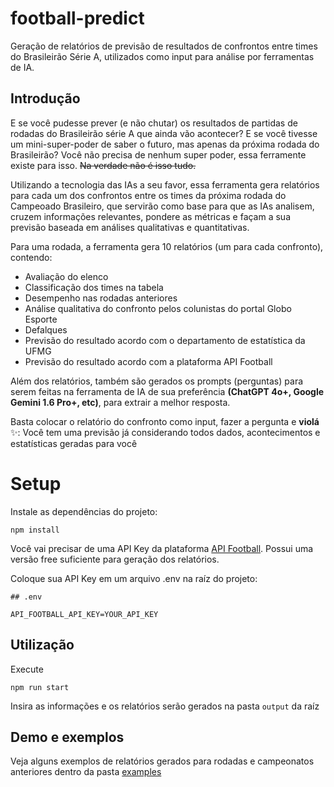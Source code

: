 # football-predict
Geração de relatórios de previsão de resultados de confrontos entre times do Brasileirão Série A, utilizados como input para análise por ferramentas de IA.

## Introdução

E se você pudesse prever (e não chutar) os resultados de partidas de rodadas do Brasileirão série A que ainda vão acontecer? E se você tivesse um mini-super-poder de saber o futuro, mas apenas da próxima rodada do Brasileirão?
Você não precisa de nenhum super poder, essa ferramente existe para isso. ~~Na verdade não é isso tudo.~~

Utilizando a tecnologia das IAs a seu favor, essa ferramenta gera relatórios para cada um dos confrontos entre os times da próxima rodada do Campeoado Brasileiro, que servirão como base para que as IAs analisem, cruzem informações relevantes, pondere as métricas e façam a sua previsão baseada em análises qualitativas e quantitativas.

Para uma rodada, a ferramenta gera 10 relatórios (um para cada confronto), contendo:
- Avaliação do elenco
- Classificação dos times na tabela
- Desempenho nas rodadas anteriores
- Análise qualitativa do confronto pelos colunistas do portal Globo Esporte
- Defalques
- Previsão do resultado acordo com o departamento de estatística da UFMG
- Previsão do resultado acordo com a plataforma API Football

Além dos relatórios, também são gerados os prompts (perguntas) para serem feitas na ferramenta de IA de sua preferência **(ChatGPT 4o+, Google Gemini 1.6 Pro+, etc)**, para extrair a melhor resposta.

Basta colocar o relatório do confronto como input, fazer a pergunta e __violá__ ✨: Você tem uma previsão já considerando todos dados, acontecimentos e estatísticas geradas para você


# Setup

Instale as dependências do projeto:

```
npm install
```

Você vai precisar de uma API Key da plataforma [API Football](https://www.api-football.com/). Possui uma versão free suficiente para geração dos relatórios.

Coloque sua API Key em um arquivo .env na raíz do projeto:

```
## .env

API_FOOTBALL_API_KEY=YOUR_API_KEY

```


## Utilização

Execute

`npm run start`

Insira as informações e os relatórios serão gerados na pasta `output` da raíz


## Demo e exemplos

Veja alguns exemplos de relatórios gerados para rodadas e campeonatos anteriores dentro da pasta [examples](https://www.api-football.com/)
